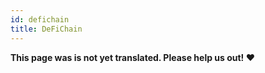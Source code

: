 ```yaml
---
id: defichain
title: DeFiChain
---
```


**This page was is not yet translated. Please help us out! ❤**
